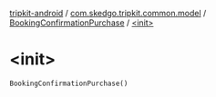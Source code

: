 [tripkit-android](../../index.md) / [com.skedgo.tripkit.common.model](../index.md) / [BookingConfirmationPurchase](index.md) / [&lt;init&gt;](./-init-.md)

# &lt;init&gt;

`BookingConfirmationPurchase()`